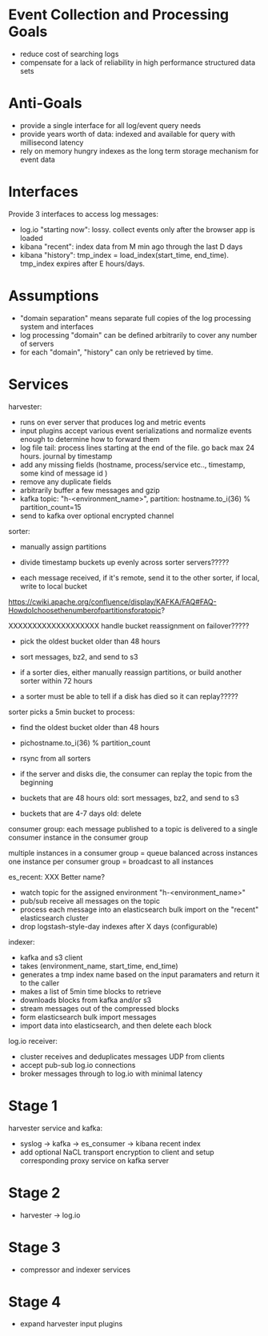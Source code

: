 
Event Collection and Processing Goals
=====================================

* reduce cost of searching logs
* compensate for a lack of reliability in high performance structured data sets


Anti-Goals
==========

* provide a single interface for all log/event query needs
* provide years worth of data: indexed and available for query with millisecond latency
* rely on memory hungry indexes as the long term storage mechanism for event data


Interfaces
==========

Provide 3 interfaces to access log messages:

* log.io "starting now": lossy. collect events only after the browser app is loaded
* kibana "recent": index data from M min ago through the last D days
* kibana "history": tmp_index = load_index(start_time, end_time). tmp_index expires after E hours/days.


Assumptions
===========
* "domain separation" means separate full copies of the log processing system and interfaces
* log processing "domain" can be defined arbitrarily to cover any number of servers
* for each "domain", "history" can only be retrieved by time.


Services
========

harvester:

* runs on ever server that produces log and metric events
* input plugins accept various event serializations and normalize events enough to determine how to forward them
* log file tail: process lines starting at the end of the file. go back max 24 hours. journal by timestamp
* add any missing fields (hostname, process/service etc.., timestamp, some kind of message id )
* remove any duplicate fields
* arbitrarily buffer a few messages and gzip
* kafka topic: "h-<environment_name>", partition: hostname.to_i(36) % partition_count=15
* send to kafka over optional encrypted channel

sorter:

* manually assign partitions

* divide timestamp buckets up evenly across sorter servers?????
* each message received, if it's remote, send it to the other sorter, if local, write to local bucket

https://cwiki.apache.org/confluence/display/KAFKA/FAQ#FAQ-HowdoIchoosethenumberofpartitionsforatopic?

XXXXXXXXXXXXXXXXXXX handle bucket reassignment on failover?????

* pick the oldest bucket older than 48 hours
* sort messages, bz2, and send to s3



* if a sorter dies, either manually reassign partitions, or build another sorter within 72 hours
* a sorter must be able to tell if a disk has died so it can replay?????

sorter picks a 5min bucket to process:
* find the oldest bucket older than 48 hours

* pichostname.to_i(36) % partition_count




* rsync from all sorters


* if the server and disks die, the consumer can replay the topic from the beginning
* buckets that are 48 hours old: sort messages, bz2, and send to s3
* buckets that are 4-7 days old: delete



consumer group: each message published to a topic is delivered to a single consumer instance in the consumer group

multiple instances in a consumer group = queue balanced across instances
one instance per consumer group = broadcast to all instances




es_recent: XXX Better name?
* watch topic for the assigned environment "h-<environment_name>"
* pub/sub receive all messages on the topic
* process each message into an elasticsearch bulk import on the "recent" elasticsearch cluster
* drop logstash-style-day indexes after X days (configurable)

indexer:

* kafka and s3 client
* takes (environment_name, start_time, end_time)
* generates a tmp index name based on the input paramaters and return it to the caller
* makes a list of 5min time blocks to retrieve
* downloads blocks from kafka and/or s3
* stream messages out of the compressed blocks
* form elasticsearch bulk import messages
* import data into elasticsearch, and then delete each block


log.io receiver:

* cluster receives and deduplicates messages UDP from clients
* accept pub-sub log.io connections
* broker messages through to log.io with minimal latency



Stage 1
=======

harvester service and kafka:

* syslog -> kafka -> es_consumer -> kibana recent index
* add optional NaCL transport encryption to client and setup corresponding proxy service on kafka server


Stage 2
=======

* harvester -> log.io


Stage 3
=======

* compressor and indexer services


Stage 4
=======

* expand harvester input plugins
